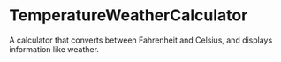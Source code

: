 # TemperatureWeatherCalculator
A calculator that converts between Fahrenheit and Celsius, and displays information like weather.
